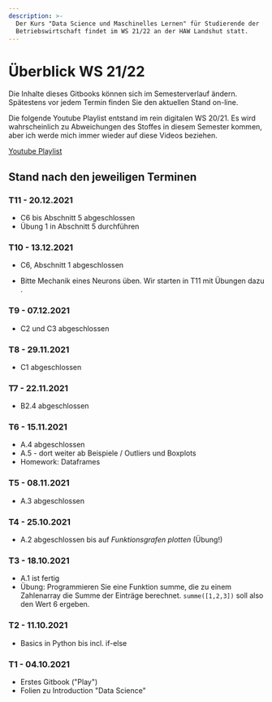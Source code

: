 ```yaml
---
description: >-
  Der Kurs "Data Science und Maschinelles Lernen" für Studierende der
  Betriebswirtschaft findet im WS 21/22 an der HAW Landshut statt.
---
```


# Überblick WS 21/22

Die Inhalte dieses Gitbooks können sich im Semesterverlauf ändern. Spätestens vor jedem Termin finden Sie den aktuellen Stand on-line.

Die folgende Youtube Playlist entstand im rein digitalen WS 20/21. Es wird wahrscheinlich zu Abweichungen des Stoffes in diesem Semester kommen, aber ich werde mich immer wieder auf diese Videos beziehen.

[Youtube Playlist](https://youtube.com/playlist?list=PLfGN40VwjduJPvtP9QUjC0rjM6-ePT9bg)

## Stand nach den jeweiligen Terminen



### T11 - 20.12.2021

- C6 bis Abschnitt 5 abgeschlossen
- Übung 1 in Abschnitt 5 durchführen

### T10 - 13.12.2021

- C6, Abschnitt 1 abgeschlossen

- Bitte Mechanik eines Neurons üben. Wir starten in T11 mit Übungen dazu .

  

### T9 - 07.12.2021

- C2 und C3 abgeschlossen



### T8 - 29.11.2021

- C1 abgeschlossen

  

### T7 - 22.11.2021

- B2.4 abgeschlossen

   

### T6 - 15.11.2021

- A.4 abgeschlossen
- A.5 - dort weiter ab Beispiele / Outliers und Boxplots
- Homework: Dataframes 

### T5 - 08.11.2021

- A.3 abgeschlossen

### T4 - 25.10.2021

* A.2 abgeschlossen bis auf _Funktionsgrafen plotten_ (Übung!)

### T3 - 18.10.2021

* A.1 ist fertig
* Übung: Programmieren Sie eine Funktion summe, die zu einem Zahlenarray die Summe  der Einträge berechnet. `summe([1,2,3])` soll also den Wert 6 ergeben.

### T2 - 11.10.2021

* Basics in Python bis incl. if-else

### T1 - 04.10.2021&#x20;

* Erstes Gitbook ("Play")
* Folien zu Introduction "Data Science"
